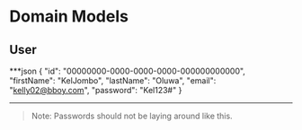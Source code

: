  # Domain Models

 ## User

***json
{
    "id": "00000000-0000-0000-0000-000000000000",
    "firstName": "KelJombo",
    "lastName": "Oluwa",
    "email": "kelly02@bboy.com",
    "password": "Kel123#"
}
***

> Note: Passwords should not be laying around like this.